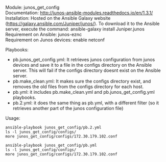 Module: junos_get_config  
Documentation: http://junos-ansible-modules.readthedocs.io/en/1.3.1/  
Installation: Hosted on the Ansible Galaxy website (https://galaxy.ansible.com/Juniper/junos/). To download it to the Ansible server, execute the command: ansible-galaxy install Juniper.junos  
Requirement on Ansible: junos-eznc  
Requirement on Junos devices: enable netconf  

Playbooks: 
- pb.junos_get_config.yml: It retrieves junos configuration from junos devices and save it to a file in the configs directory on the Ansible server. This will fail if the configs directory doesnt exist on the Ansible server.
- pb.make_clean.yml: It makes sure the configs directory exist, and removes the old files from the configs directory for each host.  
- pb.yml: it includes pb.make_clean.yml and pb.junos_get_config.yml playbooks.  
- pb.2.yml: it does the same thing as pb.yml, with a different filter (so it retrieves another part of the junos configuration file)  
 
Usage:
```
ansible-playbook junos_get_config/pb.2.yml  
ls -l junos_get_config/configs/
more junos_get_config/configs/172.30.179.102.conf

ansible-playbook junos_get_config/pb.yml  
ls -l junos_get_config/configs/
more junos_get_config/configs/172.30.179.102.conf
```
